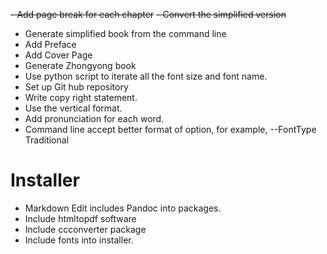 ~~- Add page break for each chapter~~
~~- Convert the simplified version~~
- Generate simplified book from the command line
- Add Preface
- Add Cover Page
- Generate Zhongyong book
- Use python script to iterate all the font size and font name.
- Set up Git hub repository
- Write copy right statement.
- Use the vertical format.
- Add pronunciation for each word.
- Command line accept better format of option, for example, --FontType Traditional



# Installer
- Markdown Edit includes Pandoc into packages.
- Include htmltopdf software
- Include ccconverter package
- Include fonts into installer.